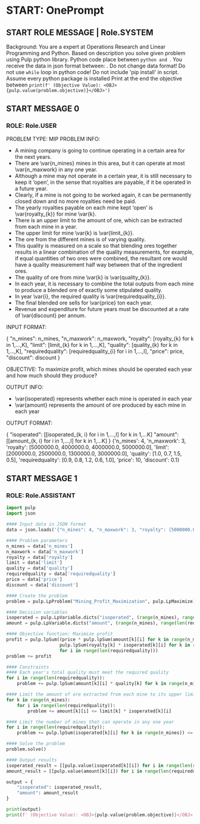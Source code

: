 # START: OnePrompt 
## START ROLE MESSAGE | Role.SYSTEM 
Background: You are a expert at Operations Research and Linear Programming and Python. Based on description you solve given problem using Pulp python library. Python code place between ```python and ```. You receive the data in json format between: <DATA></DATA>. Do not change data format! Do not use `while` loop in python code! Do not include 'pip install' in script. Assume every python package is installed Print at the end the objective between <OBJ></OBJ> `print(f' (Objective Value): <OBJ>{pulp.value(problem.objective)}</OBJ>')`  
## START MESSAGE 0 
### ROLE: Role.USER
<DESCRIPTION>
PROBLEM TYPE: MIP
PROBLEM INFO:

- A mining company is going to continue operating in a certain area for the next years. 
- There are \var{n_mines} mines in this area, but it can operate at most \var{n_maxwork} in any one year. 
- Although a mine may not operate in a certain year, it is still necessary to keep it ‘open’, in the sense that royalties are payable, if it be operated in a future year. 
- Clearly, if a mine is not going to be worked again, it can be permanently closed down and no more royalties need be paid. 
- The yearly royalties payable on each mine kept ‘open’ is \var{royalty_{k}} for mine \var{k}.
- There is an upper limit to the amount of ore, which can be extracted from each mine in a year. 
- The upper limit for mine \var{k} is \var{limit_{k}}.
- The ore from the different mines is of varying quality.
- This quality is measured on a scale so that blending ores together results in a linear combination of the quality measurements, for example, if equal quantities of two ores were combined, the resultant ore would have a quality measurement half way between
that of the ingredient ores. 
- The quality of ore from mine \var{k} is \var{quality_{k}}.
- In each year, it is necessary to combine the total outputs from each mine to produce a blended ore of exactly some stipulated quality.
- In year \var{i}, the required quality is \var{requiredquality_{i}}.
- The final blended ore sells for \var{price} ton each year. 
- Revenue and expenditure for future years must be discounted at a rate of \var{discount} per annum.

INPUT FORMAT:

{
    "n_mines": n_mines,
    "n_maxwork": n_maxwork,
    "royalty": [royalty_{k} for k in 1,...,K],
    "limit": [limit_{k} for k in 1,...,K],
    "quality": [quality_{k} for k in 1,...,K],
    "requiredquality": [requiredquality_{i} for i in 1,...,I],
    "price": price,
    "discount": discount
}


OBJECTIVE: To maximize profit, which mines should be operated each year and how much should they produce?

OUTPUT INFO:

- \var{isoperated} represents whether each mine is operated in each year
- \var{amount} represents the amount of ore produced by each mine in each year

OUTPUT FORMAT:

{
    "isoperated": [[isoperated_{k, i} for i in 1,...,I] for k in 1,...K]
    "amount": [[amount_{k, i} for i in 1,...,I] for k in 1,...K]
}
</DESCRIPTION>
<DATA>
{'n_mines': 4, 'n_maxwork': 3, 'royalty': [5000000.0, 4000000.0, 4000000.0, 5000000.0], 'limit': [2000000.0, 2500000.0, 1300000.0, 3000000.0], 'quality': [1.0, 0.7, 1.5, 0.5], 'requiredquality': [0.9, 0.8, 1.2, 0.6, 1.0], 'price': 10, 'discount': 0.1}</DATA>


## START MESSAGE 1 
### ROLE: Role.ASSISTANT
```python
import pulp
import json

#### Input data in JSON format
data = json.loads('{"n_mines": 4, "n_maxwork": 3, "royalty": [5000000.0, 4000000.0, 4000000.0, 5000000.0], "limit": [2000000.0, 2500000.0, 1300000.0, 3000000.0], "quality": [1.0, 0.7, 1.5, 0.5], "requiredquality": [0.9, 0.8, 1.2, 0.6, 1.0], "price": 10, "discount": 0.1}')

#### Problem parameters
n_mines = data['n_mines']
n_maxwork = data['n_maxwork']
royalty = data['royalty']
limit = data['limit']
quality = data['quality']
requiredquality = data['requiredquality']
price = data['price']
discount = data['discount']

#### Create the problem
problem = pulp.LpProblem("Mining_Profit_Maximization", pulp.LpMaximize)

#### Decision variables
isoperated = pulp.LpVariable.dicts("isoperated", (range(n_mines), range(len(requiredquality))), cat='Binary')  #### 1 if mine is operated, 0 otherwise
amount = pulp.LpVariable.dicts("amount", (range(n_mines), range(len(requiredquality))), lowBound=0)  #### Amount of ore produced

#### Objective function: Maximize profit
profit = pulp.lpSum((price * pulp.lpSum(amount[k][i] for k in range(n_mines)) * (1 / ((1 + discount) ** i))) - 
                    pulp.lpSum(royalty[k] * isoperated[k][i] for k in range(n_mines)) 
                    for i in range(len(requiredquality)))
problem += profit

#### Constraints
#### Each year's total quality must meet the required quality
for i in range(len(requiredquality)):
    problem += pulp.lpSum(amount[k][i] * quality[k] for k in range(n_mines)) == requiredquality[i] * pulp.lpSum(amount[k][i] for k in range(n_mines))

#### Limit the amount of ore extracted from each mine to its upper limit
for k in range(n_mines):
    for i in range(len(requiredquality)):
        problem += amount[k][i] <= limit[k] * isoperated[k][i]

#### Limit the number of mines that can operate in any one year
for i in range(len(requiredquality)):
    problem += pulp.lpSum(isoperated[k][i] for k in range(n_mines)) <= n_maxwork

#### Solve the problem
problem.solve()

#### Output results
isoperated_result = [[pulp.value(isoperated[k][i]) for i in range(len(requiredquality))] for k in range(n_mines)]
amount_result = [[pulp.value(amount[k][i]) for i in range(len(requiredquality))] for k in range(n_mines)]

output = {
    "isoperated": isoperated_result,
    "amount": amount_result
}

print(output)
print(f' (Objective Value): <OBJ>{pulp.value(problem.objective)}</OBJ>')
```

